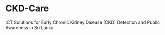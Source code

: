 # CKD-Care
ICT Solutions for Early Chronic Kidney Disease (CKD) Detection and Public Awareness in Sri Lanka

